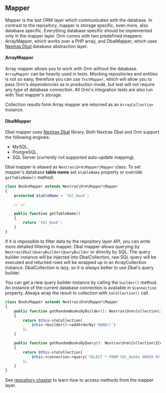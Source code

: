 ## Mapper

Mapper is the last ORM layer which communicates with the database. In contrast to the repository, mapper is storage specific, even more, also database specific. Everything database specific should be implemented only in the mapper layer. Orm comes with two predefined mappers: ArrayMapper, which works over a PHP array, and DbalMapper, which uses [Nextras Dbal][1] database abstraction layer.

#### ArrayMapper

Array mapper allows you to work with Orm without the database. `ArrayMapper` can be heavily used in tests. Mocking repositories and entities is not so easy, therefore you can use `TestMapper`, which will allow you to pass Orm's dependencies as in production mode, but test will not require any type of database connection. All Orm's integration tests are also run with Test mapper's storage.

Collection results form Array mapper are returned as an `ArrayCollection` instance.


#### DbalMapper

Dbal mapper uses [Nextras Dbal][1] library. Both Nextras Dbal and Orm support the following engines:
- MySQL,
- PostgreSQL,
- SQL Server (currently not supported auto-update mapping).

Dbal mapper is aliased as `Nextras\Orm\Mapper\Mapper` class. To set mapper's database **table name** set `$tableName` property or override `getTableName()` method.

```php
class BooksMapper extends Nextras\Orm\Mapper\Mapper
{
	protected $tableName = 'tbl_book';

	// or

	public function getTableName()
	{
		return 'tbl_book';
	}
}
```

If it is impossible to filter data by the repository layer API, you can write more detailed filtering in mapper. Dbal mapper allows querying by `Nextras\Dbal\QueryBuilder\QueryBuilder` or directly by SQL. The query builder instance will be injected into DbalCollection, raw SQL query will be executed and returned rows will be wrapped up in an ArrayCollection instance. DbalCollection is lazy, so it is always better to use Dbal's query builder.

You can get a new query builder instance by calling the `builder()` method. An instance of the current database connection is available in `$connection` property. Always wrap the result to collection with `toCollection()` call.

```php
class BooksMapper extends Nextras\Orm\Mapper\Mapper
{
	public function getRandomBooksByBuilder(): Nextras\Orm\Collection\ICollection
	{
		return $this->toCollection(
			$this->builder()->addOrderBy('RAND()')
		);
	}

	public function getRandomBooksByQuery(): Nextras\Orm\Collection\ICollection
	{
		return $this->toCollection(
			$this->connection->query('SELECT * FROM tbl_books ORDER BY RAND()')
		);
	}
}
```

See [repository chapter](repository) to learn how to access methods from the mapper layer.


[1]: https://github.com/nextras/dbal
